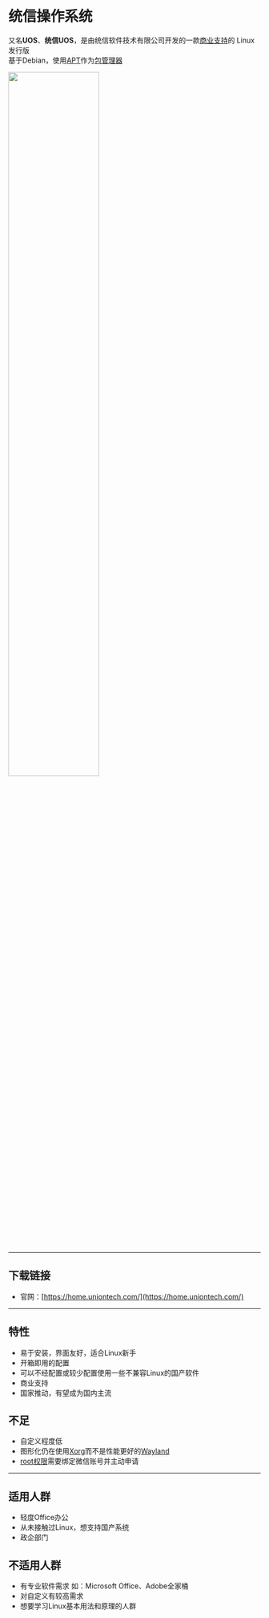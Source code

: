 # 统信操作系统

又名**UOS**、**统信UOS**，是由统信软件技术有限公司开发的一款[商业支持](../%E4%B8%80%E4%BA%9B%E6%A6%82%E5%BF%B5/%E5%95%86%E4%B8%9A%E6%94%AF%E6%8C%81.md)的 Linux 发行版  
基于Debian，使用[APT](../%E4%B8%80%E4%BA%9B%E8%BD%AF%E4%BB%B6%E5%8C%85%E7%AE%A1%E7%90%86%E5%99%A8/apt.md)作为[包管理器](../%E4%B8%80%E4%BA%9B%E8%BD%AF%E4%BB%B6%E5%8C%85%E7%AE%A1%E7%90%86%E5%99%A8/%E8%BD%AF%E4%BB%B6%E5%8C%85%E7%AE%A1%E7%90%86%E5%99%A8.md)

<img src="https://home.uniontech.com/home/img/page3/uos-desktop.png" width="60%">

---

## 下载链接

- 官网：[https://home.uniontech.com/](https://home.uniontech.com/)

---

## 特性

- 易于安装，界面友好，适合Linux新手
- 开箱即用的配置
- 可以不经配置或较少配置使用一些不兼容Linux的国产软件
- 商业支持
- 国家推动，有望成为国内主流

## 不足

- 自定义程度低
- 图形化仍在使用[Xorg](../%E4%B8%80%E4%BA%9B%E5%BE%88%E6%9C%89%E7%94%A8%E7%9A%84%E8%BD%AF%E4%BB%B6%E5%8C%85/xorg.md)而不是性能更好的[Wayland](../%E4%B8%80%E4%BA%9B%E5%BE%88%E6%9C%89%E7%94%A8%E7%9A%84%E8%BD%AF%E4%BB%B6%E5%8C%85/wayland.md)
- [root权限](../%E4%B8%80%E4%BA%9B%E6%A6%82%E5%BF%B5/root%E6%9D%83%E9%99%90.md)需要绑定微信账号并主动申请

---

## 适用人群

- 轻度Office办公
- 从未接触过Linux，想支持国产系统
- 政企部门

## 不适用人群

- 有专业软件需求 如：Microsoft Office、Adobe全家桶
- 对自定义有较高需求
- 想要学习Linux基本用法和原理的人群
